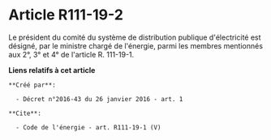 # Article R111-19-2

Le président du comité du système de distribution publique d'électricité est désigné, par le ministre chargé de l'énergie,
parmi les membres mentionnés aux 2°, 3° et 4° de l'article R. 111-19-1.

**Liens relatifs à cet article**

	**Créé par**:

	  - Décret n°2016-43 du 26 janvier 2016 - art. 1

	**Cite**:

	  - Code de l'énergie - art. R111-19-1 (V)
